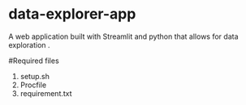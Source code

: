 # data-explorer-app
A web application built with Streamlit and python that allows for data exploration . 

#Required files 
1. setup.sh
2. Procfile
3. requirement.txt 